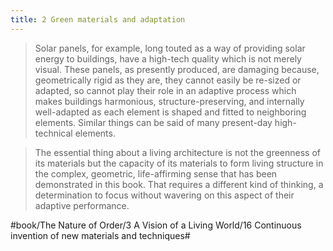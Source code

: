 ```yaml
---
title: 2 Green materials and adaptation
---
```


> Solar panels, for example, long touted as a way of providing solar energy to buildings, have a high-tech quality which is not merely visual. These panels, as presently produced, are damaging because, geometrically rigid as they are, they cannot easily be re-sized or adapted, so cannot play their role in an adaptive process which makes buildings harmonious, structure-preserving, and internally well-adapted as each element is shaped and fitted to neighboring elements. Similar things can be said of many present-day high-technical elements.  

> The essential thing about a living architecture is not the greenness of its materials but the capacity of its materials to form living structure in the complex, geometric, life-affirming sense that has been demonstrated in this book. That requires a different kind of thinking, a determination to focus without wavering on this aspect of their adaptive performance.  

#book/The Nature of Order/3 A Vision of a Living World/16 Continuous invention of new materials and techniques#